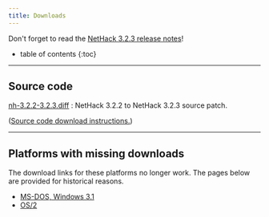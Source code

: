 ```yaml
---
title: Downloads
---
```

Don't forget to read the [NetHack 3.2.3 release notes](release.html)!

* table of contents
{:toc}

---

## Source code

[nh-3.2.2-3.2.3.diff](http://sourceforge.net/projects/nethack/files/nethack/3.2.3/nh-3.2.2-3.2.3.diff/download)
: NetHack 3.2.2 to NetHack 3.2.3 source patch.

([Source code download instructions.](download-src.html))

---

## Platforms with missing downloads

The download links for these platforms no longer work.  The pages below are provided for historical reasons.

* [MS-DOS, Windows 3.1](download-msdos.html)
* [OS/2](download-os2.html)
